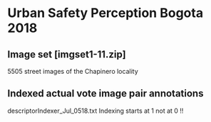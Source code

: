# Urban Safety Perception Bogota 2018
## Image set [imgset1-11.zip]
5505 street images of the Chapinero locality
## Indexed actual vote image pair annotations
descriptorIndexer_Jul_0518.txt
Indexing starts at 1 not at 0 !!
